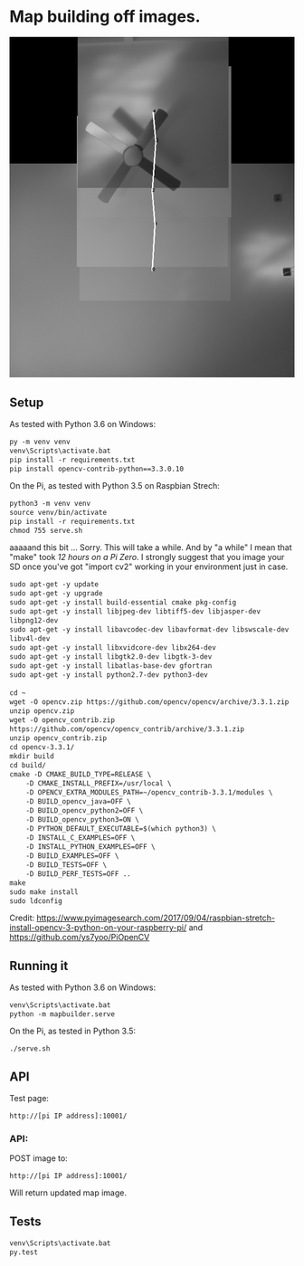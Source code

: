# Map building off images.

![Combined](combined.png?raw=true "Combined")

## Setup

As tested with Python 3.6 on Windows:

    py -m venv venv
    venv\Scripts\activate.bat
    pip install -r requirements.txt
    pip install opencv-contrib-python==3.3.0.10

On the Pi, as tested with Python 3.5 on Raspbian Strech:

    python3 -m venv venv
    source venv/bin/activate
    pip install -r requirements.txt
    chmod 755 serve.sh

aaaaand this bit ... Sorry. This will take a while. And by "a while" I mean that "make" took *12 hours on a Pi Zero*. I strongly suggest that you image your SD once you've got "import cv2" working in your environment just in case.

    sudo apt-get -y update
    sudo apt-get -y upgrade
    sudo apt-get -y install build-essential cmake pkg-config
    sudo apt-get -y install libjpeg-dev libtiff5-dev libjasper-dev libpng12-dev
    sudo apt-get -y install libavcodec-dev libavformat-dev libswscale-dev libv4l-dev
    sudo apt-get -y install libxvidcore-dev libx264-dev
    sudo apt-get -y install libgtk2.0-dev libgtk-3-dev
    sudo apt-get -y install libatlas-base-dev gfortran
    sudo apt-get -y install python2.7-dev python3-dev

    cd ~
    wget -O opencv.zip https://github.com/opencv/opencv/archive/3.3.1.zip
    unzip opencv.zip
    wget -O opencv_contrib.zip https://github.com/opencv/opencv_contrib/archive/3.3.1.zip
    unzip opencv_contrib.zip
    cd opencv-3.3.1/
    mkdir build
    cd build/
    cmake -D CMAKE_BUILD_TYPE=RELEASE \
        -D CMAKE_INSTALL_PREFIX=/usr/local \
        -D OPENCV_EXTRA_MODULES_PATH=~/opencv_contrib-3.3.1/modules \
        -D BUILD_opencv_java=OFF \
        -D BUILD_opencv_python2=OFF \
        -D BUILD_opencv_python3=ON \
        -D PYTHON_DEFAULT_EXECUTABLE=$(which python3) \
        -D INSTALL_C_EXAMPLES=OFF \
        -D INSTALL_PYTHON_EXAMPLES=OFF \
        -D BUILD_EXAMPLES=OFF \
        -D BUILD_TESTS=OFF \
        -D BUILD_PERF_TESTS=OFF ..
    make
    sudo make install
    sudo ldconfig

Credit: https://www.pyimagesearch.com/2017/09/04/raspbian-stretch-install-opencv-3-python-on-your-raspberry-pi/ and https://github.com/ys7yoo/PiOpenCV

## Running it

As tested with Python 3.6 on Windows:

    venv\Scripts\activate.bat
    python -m mapbuilder.serve

On the Pi, as tested in Python 3.5:

    ./serve.sh

## API

Test page:

    http://[pi IP address]:10001/

### API:

POST image to:

    http://[pi IP address]:10001/

Will return updated map image.

## Tests

    venv\Scripts\activate.bat
    py.test
